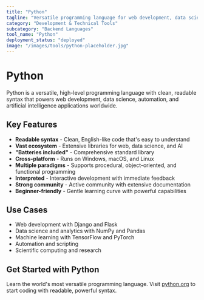 ```yaml
---
title: "Python"
tagline: "Versatile programming language for web development, data science, and automation"
category: "Development & Technical Tools"
subcategory: "Backend Languages"
tool_name: "Python"
deployment_status: "deployed"
image: "/images/tools/python-placeholder.jpg"
---
```


# Python

Python is a versatile, high-level programming language with clean, readable syntax that powers web development, data science, automation, and artificial intelligence applications worldwide.

## Key Features

- **Readable syntax** - Clean, English-like code that's easy to understand
- **Vast ecosystem** - Extensive libraries for web, data science, and AI
- **"Batteries included"** - Comprehensive standard library
- **Cross-platform** - Runs on Windows, macOS, and Linux
- **Multiple paradigms** - Supports procedural, object-oriented, and functional programming
- **Interpreted** - Interactive development with immediate feedback
- **Strong community** - Active community with extensive documentation
- **Beginner-friendly** - Gentle learning curve with powerful capabilities

## Use Cases

- Web development with Django and Flask
- Data science and analytics with NumPy and Pandas
- Machine learning with TensorFlow and PyTorch
- Automation and scripting
- Scientific computing and research

## Get Started with Python

Learn the world's most versatile programming language. Visit [python.org](https://www.python.org) to start coding with readable, powerful syntax.